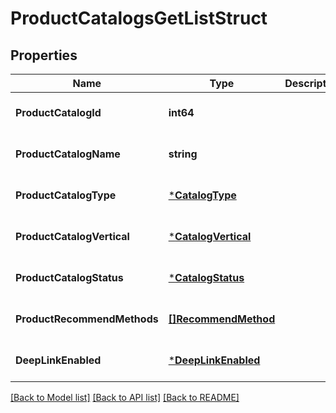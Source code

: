 # ProductCatalogsGetListStruct

## Properties
Name | Type | Description | Notes
------------ | ------------- | ------------- | -------------
**ProductCatalogId** | **int64** |  | [optional] [default to null]
**ProductCatalogName** | **string** |  | [optional] [default to null]
**ProductCatalogType** | [***CatalogType**](CatalogType.md) |  | [optional] [default to null]
**ProductCatalogVertical** | [***CatalogVertical**](CatalogVertical.md) |  | [optional] [default to null]
**ProductCatalogStatus** | [***CatalogStatus**](CatalogStatus.md) |  | [optional] [default to null]
**ProductRecommendMethods** | [**[]RecommendMethod**](recommend_method.md) |  | [optional] [default to null]
**DeepLinkEnabled** | [***DeepLinkEnabled**](deep_link_enabled.md) |  | [optional] [default to null]

[[Back to Model list]](../README.md#documentation-for-models) [[Back to API list]](../README.md#documentation-for-api-endpoints) [[Back to README]](../README.md)


